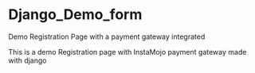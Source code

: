 # Django_Demo_form
Demo Registration Page with a payment gateway integrated

This is a demo Registration page with InstaMojo payment gateway made with django 
